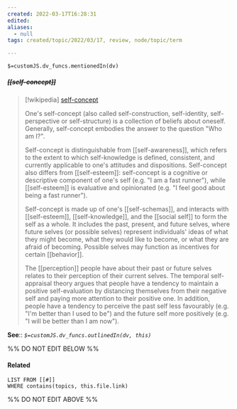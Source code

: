 ```yaml
---
created: 2022-03-17T16:28:31 
edited: 
aliases:
  - null
tags: created/topic/2022/03/17, review, node/topic/term

---
```

`$=customJS.dv_funcs.mentionedIn(dv)`

##### <s class="topic-title">[[self-concept]]</s>

> [!wikipedia] [self-concept](https://en.wikipedia.org/wiki/Self-concept)
> 
> One's self-concept (also called self-construction, self-identity, self-perspective or self-structure) is a collection of beliefs about oneself. Generally, self-concept embodies the answer to the question "Who am I?". 
> 
> Self-concept is distinguishable from [[self-awareness]], which refers to the extent to which self-knowledge is defined, consistent, and currently applicable to one's attitudes and dispositions. Self-concept also differs from [[self-esteem]]: self-concept is a cognitive or descriptive component of one's self (e.g. "I am a fast runner"), while [[self-esteem]] is evaluative and opinionated (e.g. "I feel good about being a fast runner").
> 
> Self-concept is made up of one's [[self-schemas]], and interacts with [[self-esteem]], [[self-knowledge]], and the [[social self]] to form the self as a whole. It includes the past, present, and future selves, where future selves (or possible selves) represent individuals' ideas of what they might become, what they would like to become, or what they are afraid of becoming. Possible selves may function as incentives for certain [[behavior]].
> 
> The [[perception]] people have about their past or future selves relates to their perception of their current selves. The temporal self-appraisal theory argues that people have a tendency to maintain a positive self-evaluation by distancing themselves from their negative self and paying more attention to their positive one. In addition, people have a tendency to perceive the past self less favourably (e.g. "I'm better than I used to be") and the future self more positively (e.g. "I will be better than I am now").
>


**See**::
*`$=customJS.dv_funcs.outlinedIn(dv, this)`*

%% DO NOT EDIT BELOW %%

#### Related 

```dataview
LIST FROM [[#]]
WHERE contains(topics, this.file.link)
```
%% DO NOT EDIT ABOVE %%
